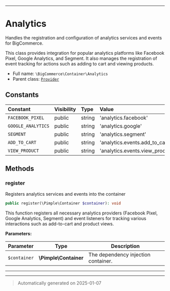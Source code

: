 ***

# Analytics

Handles the registration and configuration of analytics services and events for BigCommerce.

This class provides integration for popular analytics platforms like Facebook Pixel, Google Analytics, and Segment.
It also manages the registration of event tracking for actions such as adding to cart and viewing products.

* Full name: `\BigCommerce\Container\Analytics`
* Parent class: [`Provider`](./classes/BigCommerce/Container/Provider.md)


## Constants

| Constant | Visibility | Type | Value |
|:---------|:-----------|:-----|:------|
|`FACEBOOK_PIXEL`|public|string|&#039;analytics.facebook&#039;|
|`GOOGLE_ANALYTICS`|public|string|&#039;analytics.google&#039;|
|`SEGMENT`|public|string|&#039;analytics.segment&#039;|
|`ADD_TO_CART`|public|string|&#039;analytics.events.add_to_cart&#039;|
|`VIEW_PRODUCT`|public|string|&#039;analytics.events.view_product&#039;|


## Methods


### register

Registers analytics services and events into the container

```php
public register(\Pimple\Container $container): void
```

This function registers all necessary analytics providers (Facebook Pixel, Google Analytics, Segment)
and event listeners for tracking various interactions such as add-to-cart and product views.






**Parameters:**

| Parameter | Type | Description |
|-----------|------|-------------|
| `$container` | **\Pimple\Container** | The dependency injection container. |





***


***
> Automatically generated on 2025-01-07
